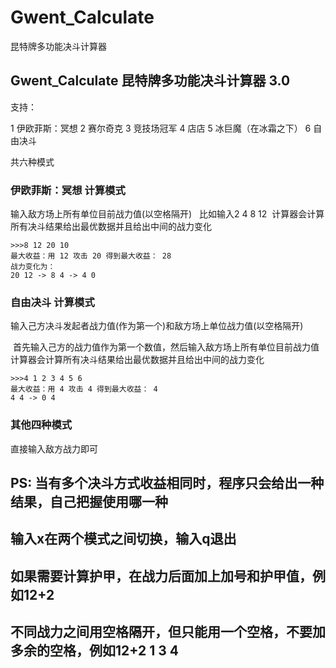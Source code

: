 # Gwent_Calculate
昆特牌多功能决斗计算器


## Gwent_Calculate 昆特牌多功能决斗计算器 3.0

支持：

1 伊欧菲斯：冥想 
2 赛尔奇克 
3 竞技场冠军 
4 店店 
5 冰巨魔（在冰霜之下）
6 自由决斗

共六种模式

### 伊欧菲斯：冥想 计算模式 
  
  输入敌方场上所有单位目前战力值(以空格隔开)
  
  比如输入2 4 8 12
  计算器会计算所有决斗结果给出最优数据并且给出中间的战力变化
  
```
>>>8 12 20 10
最大收益：用 12 攻击 20 得到最大收益： 28
战力变化为：
20 12 -> 8 4 -> 4 0
```

### 自由决斗 计算模式

  输入己方决斗发起者战力值(作为第一个)和敌方场上单位战力值(以空格隔开)
  
  首先输入己方的战力值作为第一个数值，然后输入敌方场上所有单位目前战力值
  计算器会计算所有决斗结果给出最优数据并且给出中间的战力变化
  
```
>>>4 1 2 3 4 5 6                       
最大收益：用 4 攻击 4 得到最大收益： 4                
4 4 -> 0 4                             
```

### 其他四种模式

 直接输入敌方战力即可

## PS: 当有多个决斗方式收益相同时，程序只会给出一种结果，自己把握使用哪一种
## 输入x在两个模式之间切换，输入q退出
## 如果需要计算护甲，在战力后面加上加号和护甲值，例如12+2
## 不同战力之间用空格隔开，但只能用一个空格，不要加多余的空格，例如12+2 1 3 4
